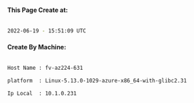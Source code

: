 
   
#### This Page Create at:

```bash

2022-06-19 - 15:51:09 UTC

```

#### Create By Machine:

```bash

Host Name : fv-az224-631

platform  : Linux-5.13.0-1029-azure-x86_64-with-glibc2.31

Ip Local  : 10.1.0.231

```


